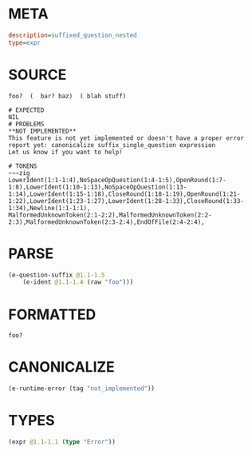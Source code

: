 # META
~~~ini
description=suffixed_question_nested
type=expr
~~~
# SOURCE
~~~roc
foo?  (  bar? baz)  ( blah stuff)
~~~
~~~
# EXPECTED
NIL
# PROBLEMS
**NOT IMPLEMENTED**
This feature is not yet implemented or doesn't have a proper error report yet: canonicalize suffix_single_question expression
Let us know if you want to help!

# TOKENS
~~~zig
LowerIdent(1:1-1:4),NoSpaceOpQuestion(1:4-1:5),OpenRound(1:7-1:8),LowerIdent(1:10-1:13),NoSpaceOpQuestion(1:13-1:14),LowerIdent(1:15-1:18),CloseRound(1:18-1:19),OpenRound(1:21-1:22),LowerIdent(1:23-1:27),LowerIdent(1:28-1:33),CloseRound(1:33-1:34),Newline(1:1-1:1),
MalformedUnknownToken(2:1-2:2),MalformedUnknownToken(2:2-2:3),MalformedUnknownToken(2:3-2:4),EndOfFile(2:4-2:4),
~~~
# PARSE
~~~clojure
(e-question-suffix @1.1-1.5
	(e-ident @1.1-1.4 (raw "foo")))
~~~
# FORMATTED
~~~roc
foo?
~~~
# CANONICALIZE
~~~clojure
(e-runtime-error (tag "not_implemented"))
~~~
# TYPES
~~~clojure
(expr @1.1-1.1 (type "Error"))
~~~
